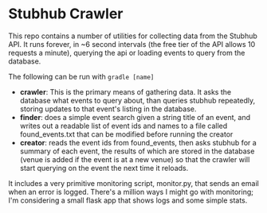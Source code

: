 Stubhub Crawler
===============

This repo contains a number of utilities for collecting data from the Stubhub API.  It runs forever, in ~6 second intervals (the free tier of the API allows 10 requests a minute), querying the api or loading events to query from the database.

The following can be run with `gradle [name]`

 - **crawler**: This is the primary means of gathering data.  It asks the database what events to query about, than queries stubhub repeatedly, storing updates to that event's listing in the database.
 - **finder**: does a simple event search given a string title of an event, and writes out a readable list of event ids and names to a file called found_events.txt that can be modified before running the creator
 - **creator**: reads the event ids from found_events, then asks stubhub for a summary of each event, the results of which are stored in the database (venue is added if the event is at a new venue) so that the crawler will start querying on the event the next time it reloads.

It includes a very primitive monitoring script, monitor.py, that sends an email when an error is logged.  There's a million ways I might go with monitoring; I'm considering a small flask app that shows logs and some simple stats.
